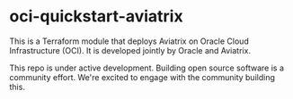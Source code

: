 # oci-quickstart-aviatrix
This is a Terraform module that deploys Aviatrix on Oracle Cloud Infrastructure (OCI). It is developed jointly by Oracle and Aviatrix.

This repo is under active development. Building open source software is a community effort. We're excited to engage with the community building this.
